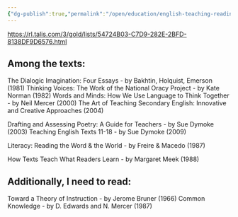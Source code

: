 ```yaml
---
{"dg-publish":true,"permalink":"/open/education/english-teaching-reading-list/","dgHomeLink":true,"dgPassFrontmatter":false,"dgShowBacklinks":false,"dgShowLocalGraph":false,"dgShowInlineTitle":false}
---
```



https://rl.talis.com/3/gold/lists/54724B03-C7D9-282E-2BFD-8138DF9D6576.html

## Among the texts:

The Dialogic Imagination: Four Essays - by Bakhtin, Holquist, Emerson (1981)
Thinking Voices: The Work of the National Oracy Project - by Kate Norman (1982)
Words and Minds: How We Use Language to Think Together - by Neil Mercer (2000)
The Art of Teaching Secondary English: Innovative and Creative Approaches (2004)

Drafting and Assessing Poetry: A Guide for Teachers - by Sue Dymoke (2003)
Teaching English Texts 11-18 - by Sue Dymoke (2009)

Literacy: Reading the Word & the World - by Freire & Macedo (1987)

How Texts Teach What Readers Learn - by Margaret Meek (1988)

## Additionally, I need to read:


Toward a Theory of Instruction - by Jerome Bruner (1966)
Common Knowledge - by D. Edwards and N. Mercer (1987)
